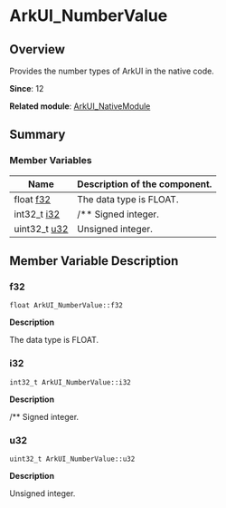 # ArkUI_NumberValue


## Overview

Provides the number types of ArkUI in the native code.

**Since**: 12

**Related module**: [ArkUI_NativeModule](_ark_u_i___native_module.md)


## Summary


### Member Variables

| Name | Description of the component. | 
| -------- | -------- |
| float [f32](#f32) | The data type is FLOAT. | 
| int32_t [i32](#i32) | /** Signed integer. | 
| uint32_t [u32](#u32) | Unsigned integer. | 


## Member Variable Description


### f32

```
float ArkUI_NumberValue::f32
```
**Description**

The data type is FLOAT.


### i32

```
int32_t ArkUI_NumberValue::i32
```
**Description**

/** Signed integer.


### u32

```
uint32_t ArkUI_NumberValue::u32
```
**Description**

Unsigned integer.
